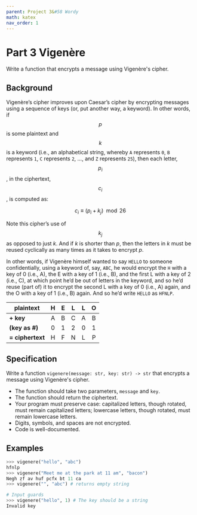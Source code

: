 ```yaml
---
parent: Project 3&#58 Wordy
math: katex
nav_order: 1
---
```


# Part 3 Vigenère

Write a function that encrypts a message using Vigenère's cipher.

## Background

Vigenère’s cipher improves upon Caesar’s cipher by encrypting messages using a sequence of keys (or, put another way, a keyword). In other words, if $$p$$ is some plaintext and $$k$$ is a keyword (i.e., an alphabetical string, whereby `A` represents `0`, `B` represents `1`, `C` represents `2`, …, and `Z` represents `25`), then each letter, $$p_i$$, in the ciphertext, $$c_i$$, is computed as:

$$
c_i \equiv (p_i + k_j) \mod 26
$$

Note this cipher’s use of $$k_j$$ as opposed to just *k*. And if *k* is shorter than *p*, then the letters in *k* must be reused cyclically as many times as it takes to encrypt *p*.

In other words, if Vigenère himself wanted to say `HELLO` to someone confidentially, using a keyword of, say, `ABC`, he would encrypt the `H` with a key of 0 (i.e., A), the E with a key of 1 (i.e., B), and the first L with a key of 2 (i.e., C), at which point he’d be out of letters in the keyword, and so he’d reuse (part of) it to encrypt the second L with a key of 0 (i.e., A) again, and the O with a key of 1 (i.e., B) again. And so he’d write `HELLO` as `HFNLP`.

| **plaintext**    | H    | E    | L    | L    | O    |
| ---------------- |:----:|:----:|:----:|:----:|:----:|
| **+ key**        | A    | B    | C    | A    | B    |
| **(key as #)**   | 0    | 1    | 2    | 0    | 1    |
| **= ciphertext** | H    | F    | N    | L    | P    |

## Specification

Write a function `vigenere(message: str, key: str) -> str` that encrypts a message using Vigenère's cipher.

- The function should take two parameters, `message` and `key`.
- The function should return the ciphertext.
- Your program must preserve case: capitalized letters, though rotated, must remain capitalized letters; lowercase letters, though rotated, must remain lowercase letters.
- Digits, symbols, and spaces are not encrypted.
- Code is well-documented.

## Examples

``` python
>>> vigenere("hello", "abc")
hfnlp
>>> vigenere("Meet me at the park at 11 am", "bacon")
Negh zf av huf pcfx bt 11 ca
>>> vigenere("", "abc") # returns empty string

# Input guards
>>> vigenere("hello", 1) # The key should be a string
Invalid key
```
